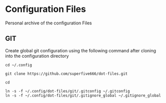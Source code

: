 # Configuration Files

Personal archive of the configuration Files

## GIT

Create global git configuration using the following command after cloning into the configuration directory
```
cd ~/.config

git clone https://github.com/superfive666/dot-files.git

cd

ln -s -f ~/.config/dot-files/git/.gitconfig ~/.gitconfig
ln -s -f ~/.config/dot-files/git/.gitignore_global ~/.gitignore_global
```
